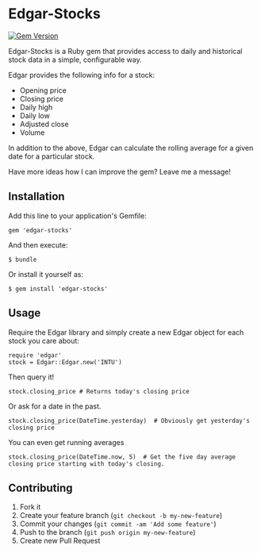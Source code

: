 # Edgar-Stocks
[![Gem Version](https://badge.fury.io/rb/edgar-stocks.png)](http://badge.fury.io/rb/edgar-stocks)

Edgar-Stocks is a Ruby gem that provides access to daily and historical stock data in a simple, configurable way.

Edgar provides the following info for a stock:
- Opening price
- Closing price
- Daily high
- Daily low
- Adjusted close
- Volume

In addition to the above, Edgar can calculate the rolling average for a given date for a particular stock.

Have more ideas how I can improve the gem?  Leave me a message!

## Installation

Add this line to your application's Gemfile:

    gem 'edgar-stocks'

And then execute:

    $ bundle

Or install it yourself as:

    $ gem install 'edgar-stocks'

## Usage

Require the Edgar library and simply create a new Edgar object for each stock you care about:

    require 'edgar'
    stock = Edgar::Edgar.new('INTU')

Then query it!

    stock.closing_price # Returns today's closing price

Or ask for a date in the past.

    stock.closing_price(DateTime.yesterday)  # Obviously get yesterday's closing price

You can even get running averages

    stock.closing_price(DateTime.now, 5)  # Get the five day average closing price starting with today's closing.

## Contributing

1. Fork it
2. Create your feature branch (`git checkout -b my-new-feature`)
3. Commit your changes (`git commit -am 'Add some feature'`)
4. Push to the branch (`git push origin my-new-feature`)
5. Create new Pull Request
